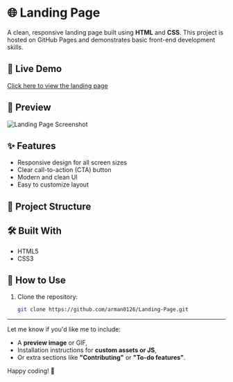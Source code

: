 # 🌐 Landing Page

A clean, responsive landing page built using **HTML** and **CSS**. This project is hosted on GitHub Pages and demonstrates basic front-end development skills.

## 🔗 Live Demo

[Click here to view the landing page](https://arman0126.github.io/Landing-Page/)

## 📸 Preview

![Landing Page Screenshot](preview.png) <!-- Replace with actual screenshot file if available -->

## ✨ Features

- Responsive design for all screen sizes
- Clear call-to-action (CTA) button
- Modern and clean UI
- Easy to customize layout

## 📁 Project Structure


## 🛠️ Built With

- HTML5
- CSS3

## 🚀 How to Use

1. Clone the repository:
   ```bash
   git clone https://github.com/arman0126/Landing-Page.git

---

Let me know if you'd like me to include:
- A **preview image** or GIF,
- Installation instructions for **custom assets or JS**,
- Or extra sections like **"Contributing"** or **"To-do features"**.

Happy coding! 🚀


